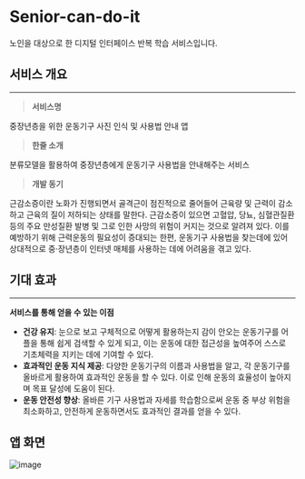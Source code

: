 # Senior-can-do-it
노인을 대상으로 한 디지털 인터페이스 반복 학습 서비스입니다.

## 서비스 개요

---

> **서비스명**
> 

중장년층을 위한 운동기구 사진 인식 및 사용법 안내 앱

> **한줄 소개**
> 

분류모델을 활용하여 중장년층에게  운동기구 사용법을 안내해주는 서비스

> **개발 동기**
> 

 근감소증이란 노화가 진행되면서 골격근이 점진적으로 줄어들어 근육량 및 근력이 감소하고 근육의 질이 저하되는 상태를 말한다. 근감소증이 있으면 고혈압, 당뇨, 심혈관질환 등의 주요 만성질환 발병 및 그로 인한 사망의 위험이 커지는 것으로 알려져 있다. 이를 예방하기 위해 근력운동의 필요성이 증대되는 한편, 운동기구 사용법을 찾는데에 있어 상대적으로 중·장년층이 인터넷 매체를 사용하는 데에 어려움을 겪고 있다. 

## 기대 효과

---

**서비스를 통해 얻을 수 있는 이점**

- **건강 유지**: 눈으로 보고 구체적으로 어떻게 활용하는지 감이 안오는 운동기구를 어플을 통해 쉽게 검색할 수 있게 되고, 이는 운동에 대한 접근성을 높여주어 스스로 기초체력을 지키는 데에 기여할 수 있다.
- **효과적인 운동 지식 제공**: 다양한 운동기구의 이름과 사용법을 알고, 각 운동기구를 올바르게 활용하여 효과적인 운동을 할 수 있다. 이로 인해 운동의 효율성이 높아지며 목표 달성에 도움이 된다.
- **운동 안전성 향상**: 올바른 기구 사용법과 자세를 학습함으로써 운동 중 부상 위험을 최소화하고, 안전하게 운동하면서도 효과적인 결과를 얻을 수 있다.

## 앱 화면
![image](https://github.com/izongg0/Senior-can-do-it/assets/108528803/91086470-82e5-45fc-b9eb-b0f2e42728ab)

